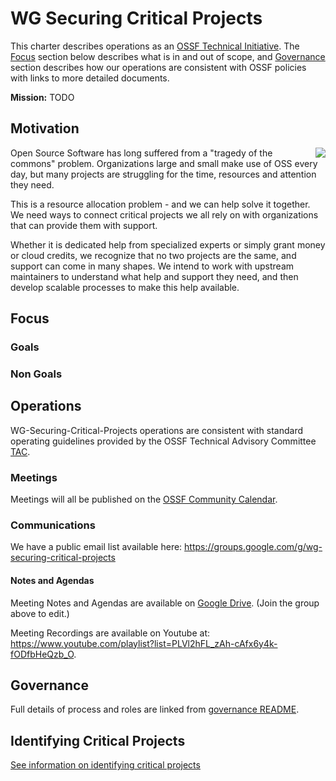 # WG Securing Critical Projects

This charter describes operations as an [OSSF Technical Initiative](https://github.com/ossf/tac/blob/master/charters/).
The [Focus](#focus) section below describes what is in and out of scope,
and [Governance](#governance) section describes how our operations are consistent with OSSF policies with links to more detailed documents.

**Mission:** TODO

## Motivation

<img align="right" src="https://imgs.xkcd.com/comics/dependency.png">

Open Source Software has long suffered from a "tragedy of the commons" problem.
Organizations large and small make use of OSS every day, but many projects are struggling for the time, resources and attention they need.

This is a resource allocation problem - and we can help solve it together.
We need ways to connect critical projects we all rely on with organizations that can provide them with support.

Whether it is dedicated help from specialized experts or simply grant money or cloud credits, we recognize that no two
projects are the same, and support can come in many shapes.
We intend to work with upstream maintainers to understand what help and support they need, and then develop scalable processes to make
this help available.

## Focus

### Goals

### Non Goals

## Operations

WG-Securing-Critical-Projects operations are consistent with standard operating guidelines
provided by the OSSF Technical Advisory Committee
[TAC](https://github.com/ossf/tac).

### Meetings

Meetings will all be published on the [OSSF Community Calendar](https://calendar.google.com/calendar/r?cid=s63voefhp5i9pfltb5q67ngpes@group.calendar.google.com).

### Communications

We have a public email list available here: https://groups.google.com/g/wg-securing-critical-projects

#### Notes and Agendas

Meeting Notes and Agendas are available on [Google Drive](https://docs.google.com/document/d/1MIXxadtWsaROpFcJnBtYnQPoyzTCIDhd0IGV8PIV0mQ/edit). (Join the group above to edit.)

Meeting Recordings are available on Youtube at: https://www.youtube.com/playlist?list=PLVl2hFL_zAh-cAfx6y4k-fODfbHeQzb_O.

## Governance

Full details of process and roles are linked from [governance README](/governance).

## Identifying Critical Projects

[See information on identifying critical projects](./identifying-critical-projects.md)

